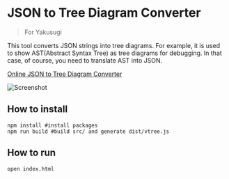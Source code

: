 JSON to Tree Diagram Converter
==============================

> For Yakusugi

This tool converts JSON strings into tree diagrams. For example, it is used to show AST(Abstract Syntax Tree) as tree diagrams for debugging. In that case, of course, you need to translate AST into JSON.


[Online JSON to Tree Diagram Converter](http://vanya.jp.net/vtree/)


![Screenshot](https://github.com/ivan111/vtree/raw/master/vtree.jpg)


## How to install

```
npm install #install packages
npm run build #build src/ and generate dist/vtree.js
```

## How to run

```
open index.html
```
